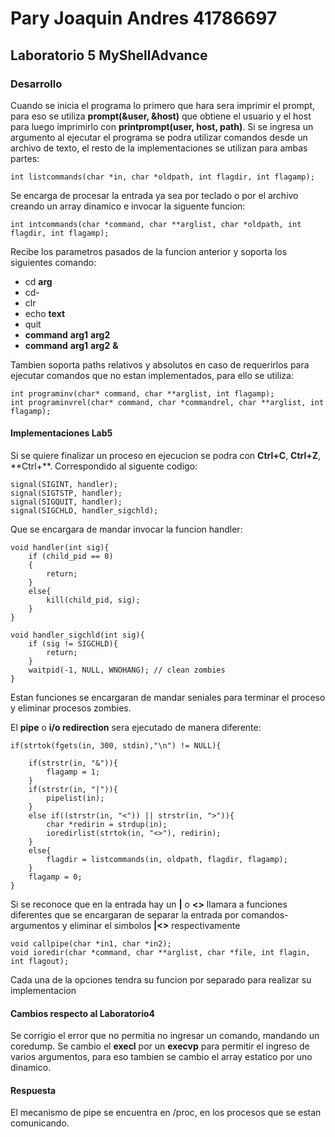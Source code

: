 # Pary Joaquin Andres 41786697

## Laboratorio 5 MyShellAdvance

### Desarrollo
Cuando se inicia el programa lo primero que hara sera imprimir el prompt, para eso se utiliza **prompt(&user, &host)** que obtiene el usuario y el host para luego imprimirlo con **printprompt(user, host, path)**. Si se ingresa un argumento al ejecutar el programa se podra utilizar comandos desde un archivo de texto, el resto de la implementaciones se utilizan para ambas partes:

```
int listcommands(char *in, char *oldpath, int flagdir, int flagamp);
```
Se encarga de procesar la entrada ya sea por teclado o por el archivo creando un array dinamico e invocar la siguente funcion:
```
int intcommands(char *command, char **arglist, char *oldpath, int flagdir, int flagamp);
```
Recibe los parametros pasados de la funcion anterior y soporta los siguientes comando:
* cd **arg**
* cd-
* clr
* echo **text**
* quit
* **command** **arg1** **arg2**
* **command** **arg1** **arg2** **&**

Tambien soporta paths relativos y absolutos en caso de requerirlos para ejecutar comandos que no estan implementados, para ello se utiliza:
```
int programinv(char* command, char **arglist, int flagamp);
int programinvrel(char* command, char *commandrel, char **arglist, int flagamp);
```
#### Implementaciones Lab5
Si se quiere finalizar un proceso en ejecucion se podra con **Ctrl+C**, **Ctrl+Z**, **Ctrl+\**. Correspondido al siguente codigo:
```
signal(SIGINT, handler);
signal(SIGTSTP, handler);
signal(SIGQUIT, handler);
signal(SIGCHLD, handler_sigchld);
```
Que se encargara de mandar invocar la funcion handler:
```
void handler(int sig){
    if (child_pid == 0)
    {
        return;
    }
    else{
        kill(child_pid, sig);
    }
}

void handler_sigchld(int sig){
    if (sig != SIGCHLD){
        return;
    }
    waitpid(-1, NULL, WNOHANG); // clean zombies
}
```
Estan funciones se encargaran de mandar seniales para terminar el proceso y eliminar procesos zombies.

El **pipe** o **i/o redirection** sera ejecutado de manera diferente:
```
if(strtok(fgets(in, 300, stdin),"\n") != NULL){

    if(strstr(in, "&")){
        flagamp = 1;
    }
    if(strstr(in, "|")){
        pipelist(in);
    }
    else if((strstr(in, "<")) || strstr(in, ">")){
        char *redirin = strdup(in);
        ioredirlist(strtok(in, "<>"), redirin);
    }
    else{
        flagdir = listcommands(in, oldpath, flagdir, flagamp);
    }    
    flagamp = 0;
}
```
Si se reconoce que en la entrada hay un **|** o **<>** llamara a funciones diferentes que se encargaran de separar la entrada por comandos-argumentos y eliminar el simbolos **|<>** respectivamente
```
void callpipe(char *in1, char *in2);
void ioredir(char *command, char **arglist, char *file, int flagin, int flagout);
```
Cada una de la opciones tendra su funcion por separado para realizar su implementacion

#### Cambios respecto al Laboratorio4

Se corrigio el error que no permitia no ingresar un comando, mandando un coredump. Se cambio el **execl** por un **execvp** para permitir el ingreso de varios argumentos, para eso tambien se cambio el array estatico por uno dinamico.

#### Respuesta

El mecanismo de pipe se encuentra en /proc, en los procesos que se estan comunicando. 